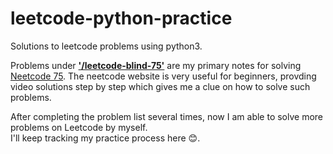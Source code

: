 # leetcode-python-practice
Solutions to leetcode problems using python3.

Problems under [**'/leetcode-blind-75'**](https://github.com/leahlyu22/leetcode-python-practice/blob/main/leetcode-blind-75/Leetcode-Blind-75%20ccc6226b2ee04586b7a6433806fe92f8.md) are my primary notes for solving [Neetcode 75](https://neetcode.io/). The neetcode website is very useful for beginners, provding video solutions step by step which gives me a clue on how to solve such problems. 

After completing the problem list several times, now I am able to solve more problems on Leetcode by myself.<br/>
I'll keep tracking my practice process here 😊.
